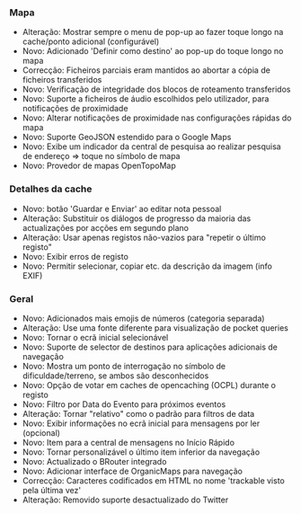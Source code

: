 ### Mapa
- Alteração: Mostrar sempre o menu de pop-up ao fazer toque longo na cache/ponto adicional (configurável)
- Novo: Adicionado 'Definir como destino' ao pop-up do toque longo no mapa
- Correcção: Ficheiros parciais eram mantidos ao abortar a cópia de ficheiros transferidos
- Novo: Verificação de integridade dos blocos de roteamento transferidos
- Novo: Suporte a ficheiros de áudio escolhidos pelo utilizador, para notificações de proximidade
- Novo: Alterar notificações de proximidade nas configurações rápidas do mapa
- Novo: Suporte GeoJSON estendido para o Google Maps
- Novo: Exibe um indicador da central de pesquisa ao realizar pesquisa de endereço => toque no símbolo de mapa
- Novo: Provedor de mapas OpenTopoMap

### Detalhes da cache
- Novo: botão 'Guardar e Enviar' ao editar nota pessoal
- Alteração: Substituir os diálogos de progresso da maioria das actualizações por acções em segundo plano
- Alteração: Usar apenas registos não-vazios para "repetir o último registo"
- Novo: Exibir erros de registo
- Novo: Permitir selecionar, copiar etc. da descrição da imagem (info EXIF)

### Geral
- Novo: Adicionados mais emojis de números (categoria separada)
- Alteração: Use uma fonte diferente para visualização de pocket queries
- Novo: Tornar o ecrã inicial selecionável
- Novo: Suporte de selector de destinos para aplicações adicionais de navegação
- Novo: Mostra um ponto de interrogação no símbolo de dificuldade/terreno, se ambos são desconhecidos
- Novo: Opção de votar em caches de opencaching (OCPL) durante o registo
- Novo: Filtro por Data do Evento para próximos eventos
- Alteração: Tornar "relativo" como o padrão para filtros de data
- Novo: Exibir informações no ecrã inicial para mensagens por ler (opcional)
- Novo: Item para a central de mensagens no Início Rápido
- Novo: Tornar personalizável o último item inferior da navegação
- Novo: Actualizado o BRouter integrado
- Novo: Adicionar interface de OrganicMaps para navegação
- Correcção: Caracteres codificados em HTML no nome 'trackable visto pela última vez'
- Alteração: Removido suporte desactualizado do Twitter
